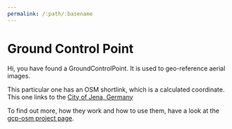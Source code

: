 ```yaml
---
permalink: /:path/:basename
---
```


# Ground Control Point

Hi, you have found a GroundControlPoint. It is used to geo-reference aerial images.

This particular one has an OSM shortlink, which is a calculated coordinate. This one links to the [City of Jena, Germany](https://osm.org/go/0MAc8pQ-)

To find out more, how they work and how to use them, have a look at the [gcp-osm project page](https://github.com/aerospaceresearch/gcp-osm).